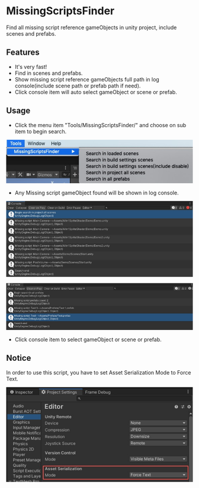 # MissingScriptsFinder
Find all missing script reference gameObjects in unity project, include scenes and prefabs.

## Features
* It's very fast!
* Find in scenes and prefabs.
* Show missing script reference gameObjects full path in log console(include scene path or prefab path if need).
* Click console item will auto select gameObject or scene or prefab.

## Usage
* Click the menu item "Tools/MissingScriptsFinder/" and choose on sub item to begin search.

![MenuItems](Screenshots/MenuItems.png)
* Any Missing script gameObject found will be shown in log console.

![SearchInAllScenes](Screenshots/SearchInAllScenes.png)

![SearchInAllPrefabs](Screenshots/SearchInAllPrefabs.png)
* Click console item to select gameObject or scene or prefab.

## Notice
In order to use this script, you have to set Asset Serialization Mode to Force Text.

![ProjectSetting](Screenshots/ProjectSetting.png)